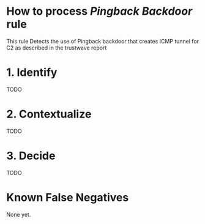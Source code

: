 # How to process *Pingback Backdoor* rule
This rule Detects the use of Pingback backdoor that creates ICMP tunnel for C2 as described in the trustwave report

# 1. Identify
TODO

# 2. Contextualize
TODO

# 3. Decide
TODO

# Known False Negatives
None yet.
